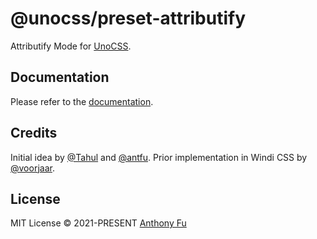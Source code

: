 # @unocss/preset-attributify

Attributify Mode for [UnoCSS](https://github.com/unocss/unocss).

## Documentation

Please refer to the [documentation](https://unocss.dev/presets/attributify).

## Credits

Initial idea by [@Tahul](https://github.com/Tahul) and [@antfu](https://github.com/antfu). Prior implementation in Windi CSS by [@voorjaar](https://github.com/voorjaar).

## License

MIT License &copy; 2021-PRESENT [Anthony Fu](https://github.com/antfu)
